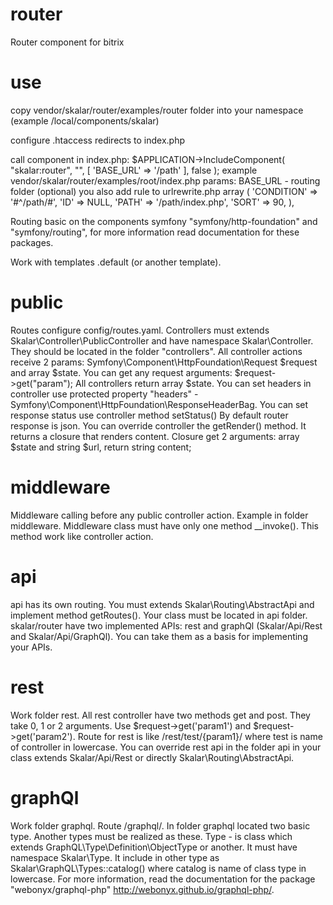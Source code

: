 # router
Router component for bitrix
# use
copy vendor/skalar/router/examples/router folder 
into your namespace (example /local/components/skalar)

configure .htaccess redirects to index.php

call component in index.php:
$APPLICATION->IncludeComponent(
    "skalar:router",
     "",
     [
        'BASE_URL' => '/path'
     ],
     false
 );
example vendor/skalar/router/examples/root/index.php
params:
BASE_URL - routing folder (optional)
you also add rule to urlrewrite.php
array (
    'CONDITION' => '#^/path/#',
    'ID' => NULL,
    'PATH' => '/path/index.php',
    'SORT' => 90,
),

Routing basic on the components symfony "symfony/http-foundation" and "symfony/routing", for more information read documentation for these packages.

Work with templates .default (or another template).
# public
Routes configure config/routes.yaml.
Controllers must extends Skalar\Controller\PublicController and have namespace Skalar\Controller.
They should be located in the folder "controllers".
All controller actions receive 2 params: Symfony\Component\HttpFoundation\Request $request and array $state.
You can get any request arguments: $request->get("param");
All controllers return array $state.
You can set headers in controller use protected property "headers" -  Symfony\Component\HttpFoundation\ResponseHeaderBag.
You can set response status use controller method setStatus()
By default router response is json. You can override controller the getRender() method. It returns a closure that renders content.
Closure get 2 arguments: array $state and string $url, return string content;
# middleware
Middleware calling before any public controller action. Example in folder middleware.
Middleware class must have only one method __invoke(). This method work like controller action.
# api 
api has its own routing. You must extends Skalar\Routing\AbstractApi and implement method getRoutes(). Your class must be located in api folder.
skalar/router have two implemented APIs: rest and graphQl (Skalar/Api/Rest and Skalar/Api/GraphQl). You can take them as a basis for implementing your APIs.
# rest
Work folder rest. All rest controller have two methods get and post. They take 0, 1 or 2 arguments.
Use $request->get('param1') and $request->get('param2'). Route for rest is like /rest/test/{param1}/ where test is name of controller in lowercase.
You can override rest api in the folder api in your class extends Skalar/Api/Rest or directly Skalar\Routing\AbstractApi.
# graphQl
Work folder graphql. Route /graphql/.
In folder graphql located two basic type. Another types must be realized as these.
Type - is class which extends GraphQL\Type\Definition\ObjectType or another. It must have namespace Skalar\Type.
It include in other type as Skalar\GraphQL\Types::catalog() where catalog is name of class type in lowercase.
For more information, read the documentation for the package "webonyx/graphql-php" http://webonyx.github.io/graphql-php/.





